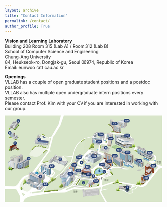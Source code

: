 ```yaml
---
layout: archive
title: "Contact Information"
permalink: /contact/
author_profile: True
---
```

**Vision and Learning Laboratory**      
Building 208 Room 315 (Lab A) / Room 312 (Lab B)     
School of Computer Science and Engineering    
Chung-Ang University  
84, Heukseok-ro, Dongjak-gu, Seoul 06974, Republic of Korea      
Email: eunwoo (at) cau.ac.kr


**Openings**      
VLLAB has a couple of open graduate student positions and a postdoc position.       
VLLAB also has multiple open undergraduate intern positions every semester.       
Please contact Prof. Kim with your CV if you are interested in working with our group.


<img src='/images/cau-map.png' width="700" align="left" style="margin-right:50px">
